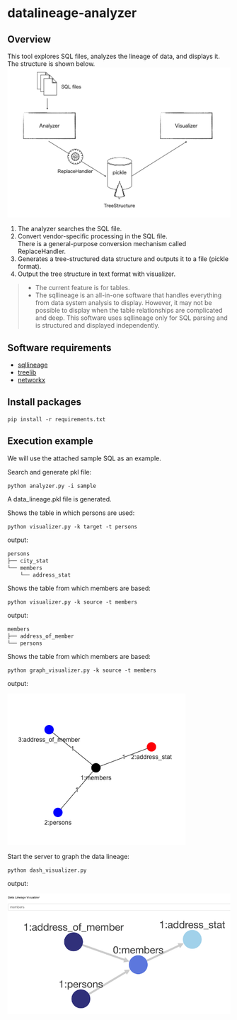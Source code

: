 # datalineage-analyzer

## Overview
This tool explores SQL files, analyzes the lineage of data, and displays it.  
The structure is shown below.
![Architecture](./doc/architecture.png "Architecture")


1. The analyzer searches the SQL file.  
2. Convert vendor-specific processing in the SQL file.  
   There is a general-purpose conversion mechanism called ReplaceHandler.  
3. Generates a tree-structured data structure and outputs it to a file (pickle format).
4. Output the tree structure in text format with visualizer.  


> + The current feature is for tables.  
> + The sqllineage is an all-in-one software that handles everything from data system analysis to display. However, it may not be possible to display when the table relationships are complicated and deep. This software uses sqllineage only for SQL parsing and is structured and displayed independently.

## Software requirements
* [sqllineage](https://github.com/reata/sqllineage)
* [treelib](https://github.com/caesar0301/treelib)
* [networkx](https://networkx.org/)


## Install packages  
```
pip install -r requirements.txt
```

## Execution example  
We will use the attached sample SQL as an example.  

Search and generate pkl file:
```
python analyzer.py -i sample
```
A data_lineage.pkl file is generated.  

Shows the table in which persons are used:
```
python visualizer.py -k target -t persons
```

output:
```
persons
├── city_stat
└── members
    └── address_stat
```

Shows the table from which members are based:
```
python visualizer.py -k source -t members
```

output:
```
members
├── address_of_member
└── persons
```

Shows the table from which members are based:
```
python graph_visualizer.py -k source -t members
```

output:  

![Graph](./doc/graph.png "Graph")


Start the server to graph the data lineage:
```
python dash_visualizer.py
```

output:  

![Dash](./doc/dash_ui.png "Dash")

